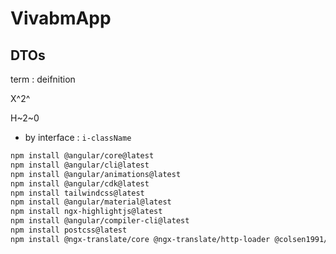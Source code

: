 # VivabmApp

## DTOs

term
: deifnition

X^2^

H~2~0

- by interface : `i-className`

```bash
npm install @angular/core@latest
npm install @angular/cli@latest
npm install @angular/animations@latest
npm install @angular/cdk@latest
npm install tailwindcss@latest
npm install @angular/material@latest
npm install ngx-highlightjs@latest
npm install @angular/compiler-cli@latest
npm install postcss@latest
npm install @ngx-translate/core @ngx-translate/http-loader @colsen1991/ngx-translate-extract-marker

```
